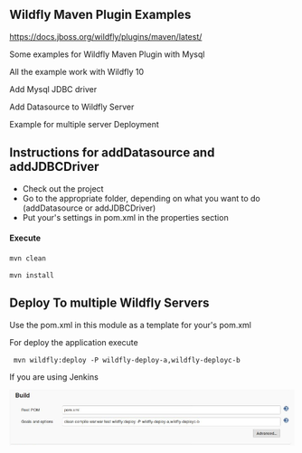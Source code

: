 ## Wildfly Maven Plugin Examples

https://docs.jboss.org/wildfly/plugins/maven/latest/

Some examples for Wildfly Maven Plugin with Mysql

All the example work with Wildfly 10

Add Mysql JDBC driver

Add Datasource to Wildfly Server

Example for multiple server Deployment


## Instructions for addDatasource and addJDBCDriver 
* Check out the project 
* Go to the appropriate folder, depending on what you want to do (addDatasource or addJDBCDriver)
* Put your's settings in pom.xml in the properties section

#### Execute 

```
mvn clean 
```

```
mvn install 
```


## Deploy To multiple Wildfly Servers

Use the pom.xml in this module as a template for your's pom.xml

For deploy the application execute 

```
 mvn wildfly:deploy -P wildfly-deploy-a,wildfly-deployc-b
```

If you are using Jenkins 

![Jenkin's Setup](https://github.com/tsotzolas/Photos/blob/master/Wildfly_maven_plugin/jenkins.png?raw=true)

